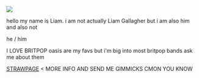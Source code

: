 
<img src="https://i.pinimg.com/originals/bd/50/f6/bd50f68d517f0e29713b2c57ec9546df.gif"/>

hello my name is Liam. i am not actually Liam Gallagher but i am also him and also not
 
he / him
 
I LOVE BRITPOP oasis are my favs but i'm big into most britpop bands ask me about them

[STRAWPAGE](https://liveforever.straw.page/) < MORE INFO AND SEND ME GIMMICKS CMON YOU KNOW



